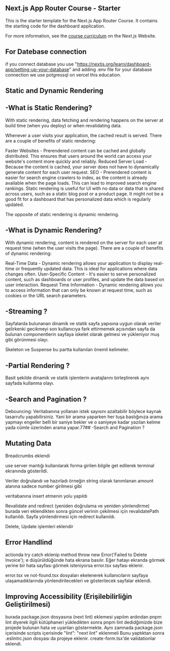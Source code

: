 ## Next.js App Router Course - Starter

This is the starter template for the Next.js App Router Course. It contains the starting code for the dashboard application.

For more information, see the [course curriculum](https://nextjs.org/learn) on the Next.js Website.

## For Datebase connection
if you connect database you use "https://nextjs.org/learn/dashboard-app/setting-up-your-database" and adding .env file for your database connection we use potgressql on vercel this education.

## Static and Dynamic Rendering
## -What is Static Rendering?
With static rendering, data fetching and rendering happens on the server at build time (when you deploy) or when revalidating data.

Whenever a user visits your application, the cached result is served. There are a couple of benefits of static rendering:

Faster Websites - Prerendered content can be cached and globally distributed. This ensures that users around the world can access your website's content more quickly and reliably.
Reduced Server Load - Because the content is cached, your server does not have to dynamically generate content for each user request.
SEO - Prerendered content is easier for search engine crawlers to index, as the content is already available when the page loads. This can lead to improved search engine rankings.
Static rendering is useful for UI with no data or data that is shared across users, such as a static blog post or a product page. It might not be a good fit for a dashboard that has personalized data which is regularly updated.

The opposite of static rendering is dynamic rendering.

## -What is Dynamic Rendering?
With dynamic rendering, content is rendered on the server for each user at request time (when the user visits the page). There are a couple of benefits of dynamic rendering:

Real-Time Data - Dynamic rendering allows your application to display real-time or frequently updated data. This is ideal for applications where data changes often.
User-Specific Content - It's easier to serve personalized content, such as dashboards or user profiles, and update the data based on user interaction.
Request Time Information - Dynamic rendering allows you to access information that can only be known at request time, such as cookies or the URL search parameters.

## -Streaming ?

Sayfalarda bulunanan dinamik ve statik sayfa yapısına uygun olarak veriler gelirkenki gecikmeyi son kullanıcıya fark ettirmemek açısından sayfa da bulunan componentlerin sayfaya iskelet olarak gelmesi ve yükleniyor muş gibi görünmesi olayı.

Skeleton ve Suspense bu partta kullanılan önemli kelimeler.

## -Partial Rendering ?

Basit şekilde dinamik ve statik işlemlerin avatajlarını birleştirerek aynı sayfada kullanma olayı.

## -Search and Pagination ?

Debouncing: Veritabanına yollanan istek sayısını azaltabilir böylece kaynak tasarrufu yapabilirsiniz. Yani bir arama yaparken her tuşa bastığınıza arama yapmayı engeller belli bir saniye bekler ve o saniyeye kadar yazılan kelime yada cümle üzerinden arama yapar.77## -Search and Pagination ?

## Mutating Data

Breadcrumbs eklendi 

use server mantığı kullanılarak forma girilen bilgile get edilerek terminal ekranında gösterildi.

Veriler doğrulandı ve hazırladı örneğin string olarak tanımlanan amount alanına sadece number girilmesi gibi

veritabanına insert etmenin yolu yapıldı

Revalidate and redirect (yeniden doğrulama ve yeniden yönlendirme) burada veri eklendikten sonra güncel verinin çekilmesi için revalidatePath  kullanıldı.
Sayfa yönlendirmesi için redirect kullanıldı.

Delete, Update işlemleri eklendir

## Error Handlind 

actionda try catch eklenip method 
  throw new Error('Failed to Delete Invoice');
e düşürüldüğünde hata ekrana basılır. Eğer hatayı ekranda görmek yerine bir hata sayfası görmek isteniyorsa error.tsx sayfası eklenir.

error.tsx ve not-found.tsx dosyaları ekelenerek kullanıcıların sayfaya ulaşamadıklarında yönlendirilecekleri ve gösterilecek sayfalar eklendi.

## Improving Accessibility (Erişilebilirliğin Geliştirilmesi)

burada package.json dosyasına (next lint) eklemesi yapılım ardından pnpm lint diyerek ilgili kütüphaneri yükledikten sonra pnpm lint dedidğimizde bize projede bulunan hata ve uyarıları göstermekte. 
Aynı zamnada package.json içerisinde scripts içerisinde "lint": "next lint" eklenmeli
Bunu yaptıktan sonra .eslintrc.json dosyası da projeye eklenir.
create-form.tsx'de validationlar eklendi.